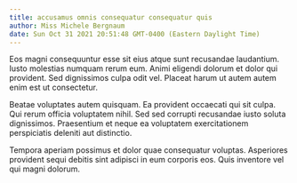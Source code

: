```yaml
---
title: accusamus omnis consequatur consequatur quis
author: Miss Michele Bergnaum
date: Sun Oct 31 2021 20:51:48 GMT-0400 (Eastern Daylight Time)
---
```

Eos magni consequuntur esse sit eius atque sunt recusandae laudantium. Iusto molestias numquam rerum eum. Animi eligendi dolorum et dolor qui provident. Sed dignissimos culpa odit vel. Placeat harum ut autem autem enim est ut consectetur.

 Beatae voluptates autem quisquam. Ea provident occaecati qui sit culpa. Qui rerum officia voluptatem nihil. Sed sed corrupti recusandae iusto soluta dignissimos. Praesentium et neque ea voluptatem exercitationem perspiciatis deleniti aut distinctio.

 Tempora aperiam possimus et dolor quae consequatur voluptas. Asperiores provident sequi debitis sint adipisci in eum corporis eos. Quis inventore vel qui magni dolorum.
